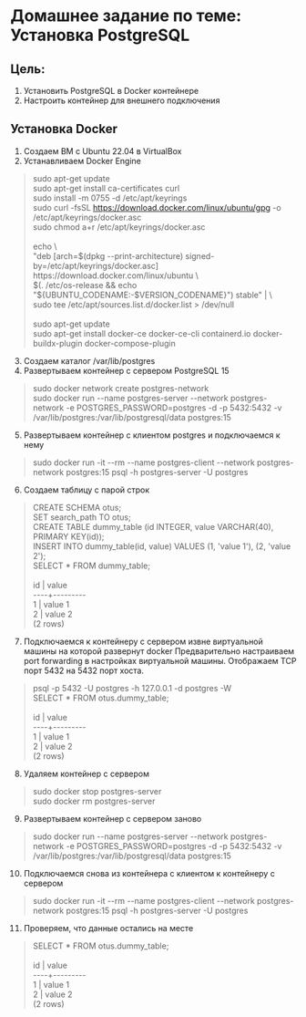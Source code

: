 # Домашнее задание по теме: Установка PostgreSQL

## Цель:

1. Установить PostgreSQL в Docker контейнере
2. Настроить контейнер для внешнего подключения

## Установка Docker

1. Создаем ВМ с Ubuntu 22.04 в VirtualBox
2. Устанавливаем Docker Engine
> sudo apt-get update <br/>
> sudo apt-get install ca-certificates curl <br/>
> sudo install -m 0755 -d /etc/apt/keyrings <br/>
> sudo curl -fsSL https://download.docker.com/linux/ubuntu/gpg -o /etc/apt/keyrings/docker.asc <br/>
> sudo chmod a+r /etc/apt/keyrings/docker.asc <br/>
>  <br/>
> echo \\  <br/>
> "deb \[arch=\$\(dpkg --print-architecture\) signed-by=/etc/apt/keyrings/docker.asc\] https\://download.docker.com/linux/ubuntu \\ <br/>
> \$\(\. /etc/os-release \&\& echo "\$\{UBUNTU\_CODENAME\:-\$VERSION\_CODENAME\}"\) stable" \| \\  <br/>
> sudo tee /etc/apt/sources.list.d/docker.list \> /dev/null <br/>
>  <br/>
> sudo apt-get update <br/>
> sudo apt-get install docker-ce docker-ce-cli containerd.io docker-buildx-plugin docker-compose-plugin <br/>

3. Создаем каталог /var/lib/postgres
4. Развертываем контейнер с сервером PostgreSQL 15
> sudo docker network create postgres-network <br/>
> sudo docker run --name postgres-server --network postgres-network -e POSTGRES_PASSWORD=postgres -d -p 5432:5432 -v /var/lib/postgres:/var/lib/postgresql/data postgres:15 <br/>
5. Развертываем контейнер с клиентом postgres и подключаемся к нему
> sudo docker run -it --rm --name postgres-client --network postgres-network  postgres:15 psql -h postgres-server -U postgres <br/>
6. Создаем таблицу с парой строк
> CREATE SCHEMA otus; <br/>
> SET search_path TO otus; <br/>
> CREATE TABLE dummy_table (id INTEGER, value VARCHAR(40), PRIMARY KEY(id)); <br/>
> INSERT INTO dummy_table(id, value) VALUES (1, 'value 1'), (2, 'value 2'); <br/>
> SELECT * FROM dummy_table; <br/>
> <br/>
>  id |  value   <br/>
> ----+--------- <br/>
>   1 | value 1 <br/>
>   2 | value 2 <br/>
> (2 rows) <br/>
7. Подключаемся к контейнеру с сервером извне виртуальной машины на которой развернут docker
Предварительно настраиваем port forwarding в настройках виртуальной машины. Отображаем TCP порт 5432 на 5432 порт хоста.
> psql -p 5432 -U postgres -h 127.0.0.1 -d postgres -W <br/>
> SELECT * FROM otus.dummy_table; <br/>
> <br/>
>  id |  value   <br/>
> ----+--------- <br/>
>   1 | value 1 <br/>
>   2 | value 2 <br/>
> (2 rows) <br/>
8. Удаляем контейнер с сервером
> sudo docker stop postgres-server <br/>
> sudo docker rm postgres-server <br/>
9. Развертываем контейнер с сервером заново
> sudo docker run --name postgres-server --network postgres-network -e POSTGRES_PASSWORD=postgres -d -p 5432:5432 -v /var/lib/postgres:/var/lib/postgresql/data postgres:15 <br/>
10. Подключаемся снова из контейнера с клиентом к контейнеру с сервером
> sudo docker run -it --rm --name postgres-client --network postgres-network  postgres:15 psql -h postgres-server -U postgres <br/>
11. Проверяем, что данные остались на месте
> SELECT * FROM otus.dummy_table; <br/>
> <br/>
>  id |  value   <br/>
> ----+--------- <br/>
>   1 | value 1 <br/>
>   2 | value 2 <br/>
> (2 rows) <br/>
